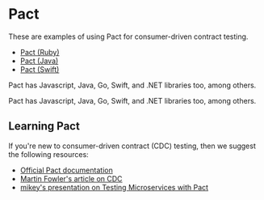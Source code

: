 # Pact

These are examples of using Pact for consumer-driven contract testing.

- [Pact (Ruby)](./ruby/README.md)
- [Pact (Java)](./java/README.md)
- [Pact (Swift)](./swift/README.md)

Pact has Javascript, Java, Go, Swift, and .NET libraries too, among others.

Pact has Javascript, Java, Go, Swift, and .NET libraries too, among others.

## Learning Pact

If you're new to consumer-driven contract (CDC) testing, then we suggest the
following resources:

- [Official Pact documentation]
- [Martin Fowler's article on CDC]
- [mikey's presentation on Testing Microservices with Pact]

[Official Pact documentation]: https://docs.pact.io/
[Martin Fowler's article on CDC]: http://martinfowler.com/articles/consumerDrivenContracts.html#Consumer-drivenContracts
[mikey's presentation on Testing Microservices with Pact]: https://app.slidebean.com/p/pvUQEmSsCo/Testing-Microservices-with-Pact
